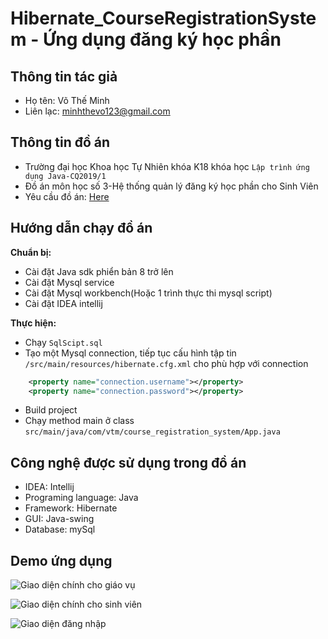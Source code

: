 # Hibernate_CourseRegistrationSystem - Ứng dụng đăng ký học phần
## Thông tin tác giả
- Họ tên: Võ Thế Minh
- Liên lạc: minhthevo123@gmail.com

## Thông tin đồ án
- Trường đại học Khoa học Tự Nhiên khóa K18 khóa học `Lập trình ứng dụng Java-CQ2019/1`
- Đồ án môn học số 3-Hệ thống quản lý đăng ký học phần cho Sinh Viên
- Yêu cầu đồ án: [Here](https://drive.google.com/file/d/1yFsjstaQqR16FSlkQ2SjpWVgn7JQ0gyw/view)

## Hướng dẫn chạy đồ án
**Chuẩn bị:**
- Cài đặt Java sdk phiển bản 8 trở lên
- Cài đặt Mysql service 
- Cài đặt Mysql workbench(Hoặc 1 trình thực thi mysql script)
- Cài đặt IDEA intellij

**Thực hiện:**
- Chạy `SqlScipt.sql`
- Tạo một Mysql connection, tiếp tục cấu hình tập tin `/src/main/resources/hibernate.cfg.xml` cho phù hợp với connection
``` xml
    <property name="connection.username"></property>
    <property name="connection.password"></property>
```
- Build project
- Chạy method main ở class `src/main/java/com/vtm/course_registration_system/App.java`




## Công nghệ được sử dụng trong đồ án
- IDEA: Intellij
- Programing language: Java  
- Framework: Hibernate
- GUI: Java-swing  
- Database: mySql

## Demo ứng dụng

![](https://res.cloudinary.com/minhvocloudinary/image/upload/v1623561368/hibernate/readme/ministyr_ldovdk.png
"Giao diện chính cho giáo vụ")

![](https://res.cloudinary.com/minhvocloudinary/image/upload/v1623561368/hibernate/readme/registration_cewupi.png
"Giao diện chính cho sinh viên")

![](https://res.cloudinary.com/minhvocloudinary/image/upload/v1623561368/hibernate/readme/login_lorvy2.png
"Giao diện đăng nhập")
